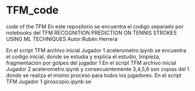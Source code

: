 # TFM_code
code of the TFM
En este repositorio se encuentra el codigo separado por notebooks del TFM 
RECOGNITION PREDICTION ON TENNIS STROKES USING ML TECHNIQUES
Autor:Rubén Herrera

En el script TFM archivo inicial Jugador 1 acelerometro.ipynb se encuentra el codigo inicial, donde se estudia y explica el estudio, limpieza, fragmentación por golpes del jugador 1
En el script TFM archivo inicial Jugador 2 acelerometro.ipynb y consecuentemente 3,4,5,6 son copias del 1 donde se realiza el mismo proceso para todos los jugadores.
En el script TFM Jugador 1 giroscopio.ipynb se 
